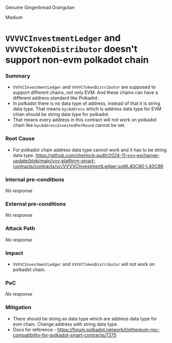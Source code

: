 Genuine Gingerbread Orangutan

Medium

# `VVVVCInvestmentLedger` and `VVVVCTokenDistributor` doesn't support non-evm polkadot chain

### Summary

- `VVVVCInvestmentLedger` and `VVVVCTokenDistributor` are supposed to support different chains, not only EVM. And these chains can have a different address standard like Polkadot.
-  In polkadot there is no data type of address, instead of that it is string data type. That means `kycAddress` which is address data type for EVM chian should be string data type for polkadot.
- That means every address in this contract will not work on polkadot chain like `kycAddressInvestedPerRound` cannot be set.

### Root Cause

- For polkadot chain address data type cannot work and it has to be string data type.
https://github.com/sherlock-audit/2024-11-vvv-exchange-update/blob/main/vvv-platform-smart-contracts/contracts/vc/VVVVCInvestmentLedger.sol#L40C60-L40C86

### Internal pre-conditions

_No response_

### External pre-conditions

_No response_

### Attack Path

_No response_

### Impact

- `VVVVCInvestmentLedger` and `VVVVCTokenDistributor` will not work on polkadot chain.

### PoC

_No response_

### Mitigation

- There should be string as data type which are address data type for evm chain. Change address with string data type.
- Docs for reference  - https://forum.polkadot.network/t/ethereum-rpc-compatibility-for-polkadot-smart-contracts/7375
